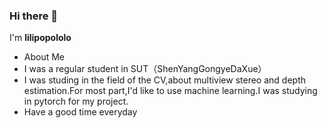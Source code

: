 ### Hi there 👋

<!--
**lilipopololo/lilipopololo** is a ✨ _special_ ✨ repository because its `README.md` (this file) appears on your GitHub profile.

Here are some ideas to get you started:

- 🔭 I’m currently working on ...
- 🌱 I’m currently learning ...
- 👯 I’m looking to collaborate on ...
- 🤔 I’m looking for help with ...
- 💬 Ask me about ...
- 📫 How to reach me: ...
- 😄 Pronouns: ...
- ⚡ Fun fact: ...
-->
I'm **lilipopololo**

- About Me
- I was a regular student in SUT（ShenYangGongyeDaXue）
- I was studing in the field of the CV,about multiview stereo and depth estimation.For most part,I'd like to use machine learning.I was studying in pytorch for my project.
- Have a good time everyday
